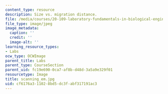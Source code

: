 ```yaml
---
content_type: resource
description: Size vs. migration distance.
file: /media/courses/20-109-laboratory-fundamentals-in-biological-engineering-fall-2007/cf6176a311028bd5dc3fabf317191ac3_scanning_em.jpg
file_type: image/jpeg
image_metadata:
  caption: ''
  credit: ''
  image-alt: ''
learning_resource_types:
- Labs
ocw_type: OCWImage
parent_title: Labs
parent_type: CourseSection
parent_uid: fc19e690-0ca7-af8b-d48d-3a5a9e329f01
resourcetype: Image
title: scanning_em.jpg
uid: cf6176a3-1102-8bd5-dc3f-abf317191ac3
---
```

